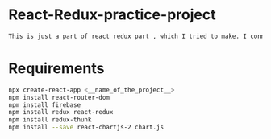 # React-Redux-practice-project
```bash
This is just a part of react redux part , which I tried to make. I connected it with firebase , but this does'nt include that files .
```

# Requirements
```bash
npx create-react-app <__name_of_the_project__>
npm install react-router-dom
npm install firebase
npm install redux react-redux
npm install redux-thunk
npm install --save react-chartjs-2 chart.js
```
